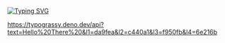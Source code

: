 [![Typing SVG](https://readme-typing-svg.demolab.com?font=Fira+Code&weight=700&pause=1000&color=FF35B7&background=77A1FF00&center=true&width=490&lines=I'm+Sisonke+Boyilani%2C;DevOps+Intern%2C;Passionate+about+technology+)](https://git.io/typing-svg)

https://typograssy.deno.dev/api?text=Hello%20There%20&l1=da9fea&l2=c440a1&l3=f950fb&l4=6e216b
